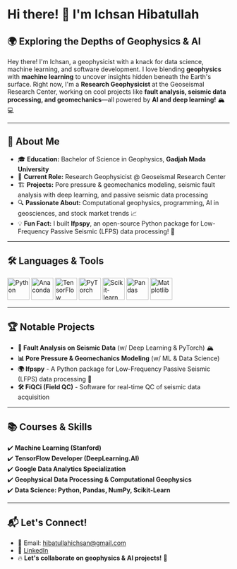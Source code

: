 <!-- ## Hi there 👋 -->

<!--
**ichsanhibatullah/ichsanhibatullah** is a ✨ _special_ ✨ repository because its `README.md` (this file) appears on your GitHub profile.

Here are some ideas to get you started:

- 🔭 I’m currently working on ...
- 🌱 I’m currently learning ...
- 👯 I’m looking to collaborate on ...
- 🤔 I’m looking for help with ...
- 💬 Ask me about ...
- 📫 How to reach me: ...
- 😄 Pronouns: ...
- ⚡ Fun fact: ...
-->

# Hi there! 👋 I'm Ichsan Hibatullah  

## 🌍 Exploring the Depths of Geophysics & AI
Hey there! I'm Ichsan, a geophysicist with a knack for data science, machine learning, and software development. I love blending **geophysics** with **machine learning** to uncover insights hidden beneath the Earth's surface. Right now, I'm a **Research Geophysicist** at the Geoseismal Research Center, working on cool projects like **fault analysis, seismic data processing, and geomechanics**—all powered by **AI and deep learning!** 🏔️💻

---
## 🚀 About Me
- 🎓 **Education:** Bachelor of Science in Geophysics, **Gadjah Mada University**
- 💼 **Current Role:** Research Geophysicist @ Geoseismal Research Center
- 🏗️ **Projects:** Pore pressure & geomechanics modeling, seismic fault analysis with deep learning, and passive seismic data processing
- 🔍 **Passionate About:** Computational geophysics, programming, AI in geosciences, and stock market trends 📈
- 💡 **Fun Fact:** I built **lfpspy**, an open-source Python package for Low-Frequency Passive Seismic (LFPS) data processing! 🚀

---
## 🛠️ Languages & Tools
<div>
  <img alt="Python" width="50px" src="https://cdn.jsdelivr.net/gh/devicons/devicon@latest/icons/python/python-original.svg" />
  <img alt="Anaconda" width="50px" src="https://cdn.jsdelivr.net/gh/devicons/devicon@latest/icons/anaconda/anaconda-original-wordmark.svg" />
  <img alt="TensorFlow" width="50px" src="https://cdn.jsdelivr.net/gh/devicons/devicon@latest/icons/tensorflow/tensorflow-original.svg" />
  <img alt="PyTorch" width="50px" src="https://cdn.jsdelivr.net/gh/devicons/devicon@latest/icons/pytorch/pytorch-original.svg" />
  <img alt="Scikit-learn" width="50px" src="https://cdn.jsdelivr.net/gh/devicons/devicon@latest/icons/scikitlearn/scikitlearn-original.svg" />
  <img alt="Pandas" width="50px" src="https://cdn.jsdelivr.net/gh/devicons/devicon@latest/icons/pandas/pandas-original.svg" />
  <img alt="Matplotlib" width="50px" src="https://cdn.jsdelivr.net/gh/devicons/devicon@latest/icons/matplotlib/matplotlib-original.svg" />
</div>

---
## 🏆 Notable Projects
- **🔬 Fault Analysis on Seismic Data** (w/ Deep Learning & PyTorch) 🏔️
- **📊 Pore Pressure & Geomechanics Modeling** (w/ ML & Data Science)
- **🌍 lfpspy** - A Python package for Low-Frequency Passive Seismic (LFPS) data processing 📡
- **🛠️ FiQCi (Field QC)** - Software for real-time QC of seismic data acquisition

---
## 📚 Courses & Skills
✔️ **Machine Learning (Stanford)**  
✔️ **TensorFlow Developer (DeepLearning.AI)**  
✔️ **Google Data Analytics Specialization**  
✔️ **Geophysical Data Processing & Computational Geophysics**  
✔️ **Data Science: Python, Pandas, NumPy, Scikit-Learn**  

---
## 📬 Let's Connect!
- 📧 Email: hibatullahichsan@gmail.com
- 🔗 [LinkedIn](https://linkedin.com/in/ichsanh24/)
- 🔥 **Let's collaborate on geophysics & AI projects!** 🚀

